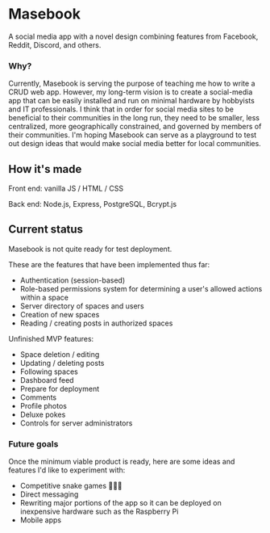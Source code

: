 # Masebook

A social media app with a novel design combining features from Facebook, Reddit, Discord, and others.

### Why?

Currently, Masebook is serving the purpose of teaching me how to write a CRUD web app. However, my long-term vision is to create a social-media app that can be easily installed and run on minimal hardware by hobbyists and IT professionals. I think that in order for social media sites to be beneficial to their communities in the long run, they need to be smaller, less centralized, more geographically constrained, and governed by members of their communities. I'm hoping Masebook can serve as a playground to test out design ideas that would make social media better for local communities.

## How it's made

Front end: vanilla JS / HTML / CSS

Back end: Node.js, Express, PostgreSQL, Bcrypt.js

## Current status

Masebook is not quite ready for test deployment.

These are the features that have been implemented thus far:
- Authentication (session-based)
- Role-based permissions system for determining a user's allowed actions within a space
- Server directory of spaces and users
- Creation of new spaces
- Reading / creating posts in authorized spaces

Unfinished MVP features:
- Space deletion / editing
- Updating / deleting posts
- Following spaces
- Dashboard feed
- Prepare for deployment
- Comments
- Profile photos
- Deluxe pokes
- Controls for server administrators

### Future goals

Once the minimum viable product is ready, here are some ideas and features I'd like to experiment with:
- Competitive snake games 🐍🐍🐍
- Direct messaging
- Rewriting major portions of the app so it can be deployed on inexpensive hardware such as the Raspberry Pi
- Mobile apps
